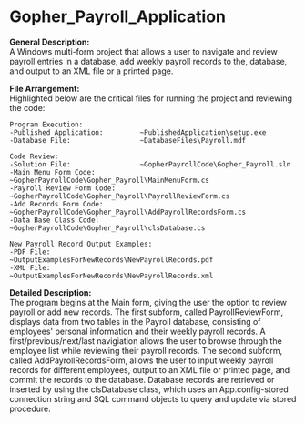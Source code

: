 # Gopher_Payroll_Application

**General Description:**<br>
A Windows multi-form project that allows a user to navigate and review payroll entries in a database, add weekly payroll records to the, 
database, and output to an XML file or a printed page. 

**File Arrangement:**<br>
Highlighted below are the critical files for running the project and reviewing the code:
	
	Program Execution:
	-Published Application: 		~PublishedApplication\setup.exe
	-Database File:					~DatabaseFiles\Payroll.mdf
	
	Code Review:
	-Solution File: 				~GopherPayrollCode\Gopher_Payroll.sln
	-Main Menu Form Code:			~GopherPayrollCode\Gopher_Payroll\MainMenuForm.cs
	-Payroll Review Form Code:		~GopherPayrollCode\Gopher_Payroll\PayrollReviewForm.cs
	-Add Records Form Code:			~GopherPayrollCode\Gopher_Payroll\AddPayrollRecordsForm.cs
	-Data Base Class Code:			~GopherPayrollCode\Gopher_Payroll\clsDatabase.cs
	
	New Payroll Record Output Examples:
	-PDF File: 						~OutputExamplesForNewRecords\NewPayrollRecords.pdf
	-XML File: 						~OutputExamplesForNewRecords\NewPayrollRecords.xml

**Detailed Description:**<br>
The program begins at the Main form, giving the user the option to review payroll or add new records.  The first subform, called PayrollReviewForm, 
displays data from two tables in the Payroll database, consisting of employees' personal information and their weekly payroll records.  A 
first/previous/next/last navigiation allows the user to browse through the employee list while reviewing their payroll records.  The second subform, 
called AddPayrollRecordsForm, allows the user to input weekly payroll records for different employees, output to an XML file or printed page, and 
commit the records to the database. Database records are retrieved or inserted by using the clsDatabase class, which uses an App.config-stored 
connection string and SQL command objects to query and update via stored procedure.  

